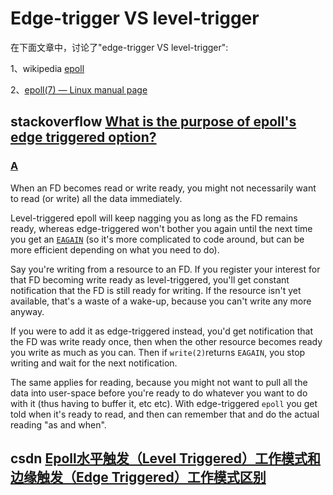 # Edge-trigger VS level-trigger

在下面文章中，讨论了"edge-trigger VS level-trigger":

1、wikipedia [epoll](https://en.wikipedia.org/wiki/Epoll) 

2、[epoll(7) — Linux manual page](http://man7.org/linux/man-pages/man7/epoll.7.html) 



## stackoverflow [What is the purpose of epoll's edge triggered option?](https://stackoverflow.com/questions/9162712/what-is-the-purpose-of-epolls-edge-triggered-option)



### [A](https://stackoverflow.com/a/9162805)



When an FD becomes read or write ready, you might not necessarily want to read (or write) all the data immediately.

Level-triggered epoll will keep nagging you as long as the FD remains ready, whereas edge-triggered won't bother you again until the next time you get an [`EAGAIN`](https://stackoverflow.com/questions/4058368/what-does-eagain-mean) (so it's more complicated to code around, but can be more efficient depending on what you need to do).

Say you're writing from a resource to an FD. If you register your interest for that FD becoming write ready as level-triggered, you'll get constant notification that the FD is still ready for writing. If the resource isn't yet available, that's a waste of a wake-up, because you can't write any more anyway.

If you were to add it as edge-triggered instead, you'd get notification that the FD was write ready once, then when the other resource becomes ready you write as much as you can. Then if `write(2)`returns `EAGAIN`, you stop writing and wait for the next notification.

The same applies for reading, because you might not want to pull all the data into user-space before you're ready to do whatever you want to do with it (thus having to buffer it, etc etc). With edge-triggered `epoll` you get told when it's ready to read, and then can remember that and do the actual reading "as and when".



## csdn [Epoll水平触发（Level Triggered）工作模式和边缘触发（Edge Triggered）工作模式区别](https://blog.csdn.net/q623702748/article/details/52514392)